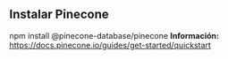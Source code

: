 ## Instalar Pinecone
npm install @pinecone-database/pinecone
**Información:** https://docs.pinecone.io/guides/get-started/quickstart